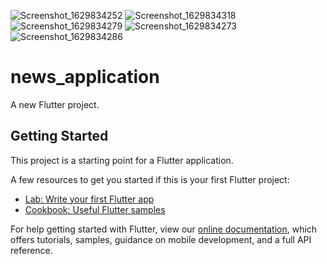 
![Screenshot_1629834252](https://user-images.githubusercontent.com/52964973/130681235-d766e6a4-f6f6-4972-8bb8-90892686c729.png)
![Screenshot_1629834318](https://user-images.githubusercontent.com/52964973/130681218-7be49d36-2a7d-45db-ad99-00d03a8b15c5.png)
![Screenshot_1629834279](https://user-images.githubusercontent.com/52964973/130681245-f5c85959-b2df-4151-add1-23710661aea5.png)
![Screenshot_1629834273](https://user-images.githubusercontent.com/52964973/130681252-77f0c141-7c7a-432c-b6d5-bb72e51c803e.png)
![Screenshot_1629834286](https://user-images.githubusercontent.com/52964973/130681206-f50dcdfb-6b01-4c96-8642-b7675ed864d0.png)
# news_application

A new Flutter project.

## Getting Started

This project is a starting point for a Flutter application.

A few resources to get you started if this is your first Flutter project:

- [Lab: Write your first Flutter app](https://flutter.dev/docs/get-started/codelab)
- [Cookbook: Useful Flutter samples](https://flutter.dev/docs/cookbook)

For help getting started with Flutter, view our
[online documentation](https://flutter.dev/docs), which offers tutorials,
samples, guidance on mobile development, and a full API reference.
